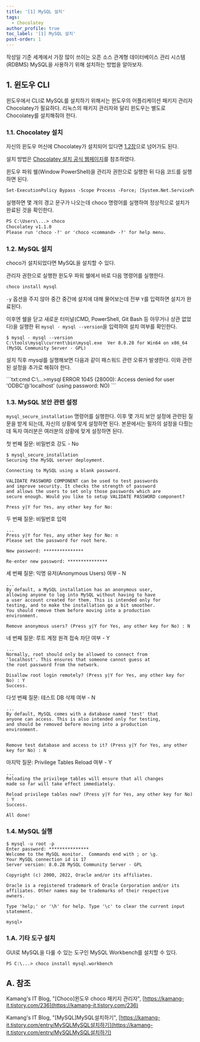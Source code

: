 ```yaml
---
title: '[1] MySQL 설치'
tags:
  - Chocolatey
author_profile: true
toc_label: '[1] MySQL 설치'
post-order: 1
---
```


작성일 기준 세계에서 가장 많이 쓰이는 오픈 소스 관계형 데이터베이스 관리 시스템(RDBMS) MySQL을 사용하기 위해 설치하는 방법을 알아보자.

## 1. 윈도우 CLI
윈도우에서 CLI로 MySQL를 설치하기 위해서는 윈도우의 어플리케이션 패키지 관리자 Chocolatey가 필요하다. 리눅스의 패키지 관리자와 달리 윈도우는 별도로 Chocolatey를 설치해줘야 한다.

### 1.1. Chocolatey 설치
자신의 윈도우 머신에 Chocolatey가 설치되어 있다면 [1.2장](#12-MySQL-설치)으로 넘어가도 된다.

설치 방법은 [Chocolatey 설치 공식 웹페이지](https://chocolatey.org/install)를 참조하였다.

<p class=short>윈도우 파워 쉘(Window PowerShell)을 관리자 권한으로 실행한 뒤 다음 코드를 실행하면 된다.</p>

```txt
Set-ExecutionPolicy Bypass -Scope Process -Force; [System.Net.ServicePointManager]::SecurityProtocol = [System.Net.ServicePointManager]::SecurityProtocol -bor 3072; iex ((New-Object System.Net.WebClient).DownloadString('https://community.chocolatey.org/install.ps1'))
```

<p class=short>실행하면 몇 개의 경고 문구가 나오는데 <c>choco</c> 명령어를 실행하여 정상적으로 설치가 완료된 것을 확인한다.</p>

```txt
PS C:\Users\...> choco
Chocolatey v1.1.0
Please run 'choco -?' or 'choco <command> -?' for help menu.
```

### 1.2. MySQL 설치
choco가 설치되었다면 MySQL을 설치할 수 있다.

관리자 권한으로 실행한 윈도우 파워 쉘에서 바로 다음 명령어를 실행한다.

```txt
choco install mysql
```

`-y` 옵션을 주지 않아 중간 중간에 설치에 대해 물어보는데 전부 `Y`를 입력하면 설치가 완료된다.

이후엔 쉘을 닫고 새로운 터미널(CMD, PowerShell, Git Bash 등 아무거나 상관 없었다)을 실행한 뒤 `mysql - mysql --version`을 입력하여 설치 여부를 확인한다.

```txt:Git­­ Bash
$ mysql - mysql --version
C:\tools\mysql\current\bin\mysql.exe  Ver 8.0.28 for Win64 on x86_64 (MySQL Community Server - GPL)
```

<p class=short>설치 직후 <c>mysql</c>를 실행해보면 다음과 같이 패스워드 관련 오류가 발생한다. 이와 관련된 설정을 추가로 해줘야 한다.</p>
```txt:cmd
C:\...>mysql
ERROR 1045 (28000): Access denied for user 'ODBC'@'localhost' (using password: NO)
```

### 1.3. MySQL 보안 관련 설정
`mysql_secure_installation` 명령어를 실행한다. 이후 몇 가지 보안 설정에 관련된 질문을 받게 되는데, 자신의 상황에 맞게 설정하면 된다. 본문에서는 필자의 설정을 다뤘는데 독자 여러분은 여러분의 상황에 맞게 설정하면 된다.

<p class=short>첫 번째 질문: 비밀번호 강도 - No</p>

```txt:Git Bash
$ mysql_secure_installation
Securing the MySQL server deployment.

Connecting to MySQL using a blank password.

VALIDATE PASSWORD COMPONENT can be used to test passwords
and improve security. It checks the strength of password
and allows the users to set only those passwords which are
secure enough. Would you like to setup VALIDATE PASSWORD component?

Press y|Y for Yes, any other key for No:
```

<p class=short>두 번째 질문: 비밀번호 입력</p>

```txt:Git Bash
...
Press y|Y for Yes, any other key for No: n
Please set the password for root here.

New password: ***************

Re-enter new password: ***************
```

<p class=short>세 번째 질문: 익명 유저(Anonymous Users) 여부 - N</p>

```txt:Git Bash
...
By default, a MySQL installation has an anonymous user,
allowing anyone to log into MySQL without having to have
a user account created for them. This is intended only for
testing, and to make the installation go a bit smoother.
You should remove them before moving into a production
environment.

Remove anonymous users? (Press y|Y for Yes, any other key for No) : N
```

<p class=short>네 번째 질문: 루트 계정 원격 접속 차단 여부 - Y</p>

```txt:Git Bash
...
Normally, root should only be allowed to connect from
'localhost'. This ensures that someone cannot guess at
the root password from the network.

Disallow root login remotely? (Press y|Y for Yes, any other key for No) : Y
Success.
```

<p class=short>다섯 번째 질문: 테스트 DB 삭제 여부 - N</p>

```txt:Git Bash
...
By default, MySQL comes with a database named 'test' that
anyone can access. This is also intended only for testing,
and should be removed before moving into a production
environment.


Remove test database and access to it? (Press y|Y for Yes, any other key for No) : N
```

<p class=short>마지막 질문: Privilege Tables Reload 여부 - Y</p>

```txt:Git Bash
...
Reloading the privilege tables will ensure that all changes
made so far will take effect immediately.

Reload privilege tables now? (Press y|Y for Yes, any other key for No) : Y
Success.

All done!
```

### 1.4. MySQL 실행
```txt:Git Bash
$ mysql -u root -p
Enter password: ***************
Welcome to the MySQL monitor.  Commands end with ; or \g.
Your MySQL connection id is 17
Server version: 8.0.28 MySQL Community Server - GPL

Copyright (c) 2000, 2022, Oracle and/or its affiliates.

Oracle is a registered trademark of Oracle Corporation and/or its
affiliates. Other names may be trademarks of their respective
owners.

Type 'help;' or '\h' for help. Type '\c' to clear the current input statement.

mysql>
```

### 1.A. 기타 도구 설치
GUI로 MySQL을 다룰 수 있는 도구인 MySQL Workbench를 설치할 수 있다.

```txt:Windows PowerShell
PS C:\...> choco install mysql.workbench
```

## A. 참조
Kamang's IT Blog, "[Choco]윈도우 choco 패키지 관리자", [https://kamang-it.tistory.com/236](https://kamang-it.tistory.com/236)

Kamang's IT Blog, "[MySQL]MySQL설치하기", [https://kamang-it.tistory.com/entry/MySQLMySQL설치하기](https://kamang-it.tistory.com/entry/MySQLMySQL설치하기)